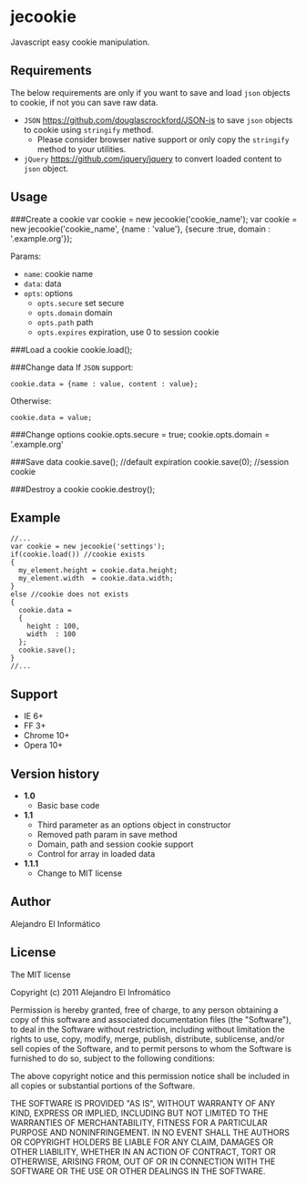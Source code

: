 jecookie
==============================================
Javascript easy cookie manipulation.

Requirements
---------------------------------------------
The below requirements are only if you want to save and load `json` objects to cookie, if not you can save raw data.

* `JSON` <https://github.com/douglascrockford/JSON-js> to save `json` objects to cookie using `stringify` method.
  * Please consider browser native support or only copy the `stringify` method to your utilities.
* `jQuery` <https://github.com/jquery/jquery> to convert loaded content to `json` object.

Usage
----------------------------------------------
###Create a cookie
    var cookie = new jecookie('cookie_name');
    var cookie = new jecookie('cookie_name', {name : 'value'}, {secure :true, domain : '.example.org'});

Params:

* `name`: cookie name
* `data`: data
* `opts`: options
  * `opts.secure` set secure
  * `opts.domain` domain
  * `opts.path` path
  * `opts.expires` expiration, use 0 to session cookie

###Load a cookie
    cookie.load();

###Change data
If `JSON` support:

    cookie.data = {name : value, content : value};

Otherwise:

    cookie.data = value;

###Change options
    cookie.opts.secure  = true;
    cookie.opts.domain  = '.example.org'

###Save data
    cookie.save(); //default expiration
    cookie.save(0); //session cookie

###Destroy a cookie
    cookie.destroy();

Example
----------------------------------------------
    //...
    var cookie = new jecookie('settings');
    if(cookie.load()) //cookie exists
    {
      my_element.height = cookie.data.height;
      my_element.width  = cookie.data.width;
    }
    else //cookie does not exists
    {
      cookie.data =
      {
        height : 100,
        width  : 100
      };
      cookie.save();
    }
    //...

Support
----------------------------------------------
* IE 6+
* FF 3+
* Chrome 10+
* Opera 10+

Version history
----------------------------------------------
* **1.0**
  * Basic base code
* **1.1**
  * Third parameter as an options object in constructor
  * Removed path param in save method
  * Domain, path and session cookie support
  * Control for array in loaded data
* **1.1.1**
  * Change to MIT license

Author
----------------------------------------------
Alejandro El Informático

License
----------------------------------------------
The MIT license

Copyright (c) 2011 Alejandro El Infromático

Permission is hereby granted, free of charge, to any person obtaining a copy of this software and associated documentation files (the "Software"), to deal in the Software without restriction, including without limitation the rights to use, copy, modify, merge, publish, distribute, sublicense, and/or sell copies of the Software, and to permit persons to whom the Software is furnished to do so, subject to the following conditions:

The above copyright notice and this permission notice shall be included in all copies or substantial portions of the Software.

THE SOFTWARE IS PROVIDED "AS IS", WITHOUT WARRANTY OF ANY KIND, EXPRESS OR IMPLIED, INCLUDING BUT NOT LIMITED TO THE WARRANTIES OF MERCHANTABILITY, FITNESS FOR A PARTICULAR PURPOSE AND NONINFRINGEMENT. IN NO EVENT SHALL THE AUTHORS OR COPYRIGHT HOLDERS BE LIABLE FOR ANY CLAIM, DAMAGES OR OTHER LIABILITY, WHETHER IN AN ACTION OF CONTRACT, TORT OR OTHERWISE, ARISING FROM, OUT OF OR IN CONNECTION WITH THE SOFTWARE OR THE USE OR OTHER DEALINGS IN THE SOFTWARE.
